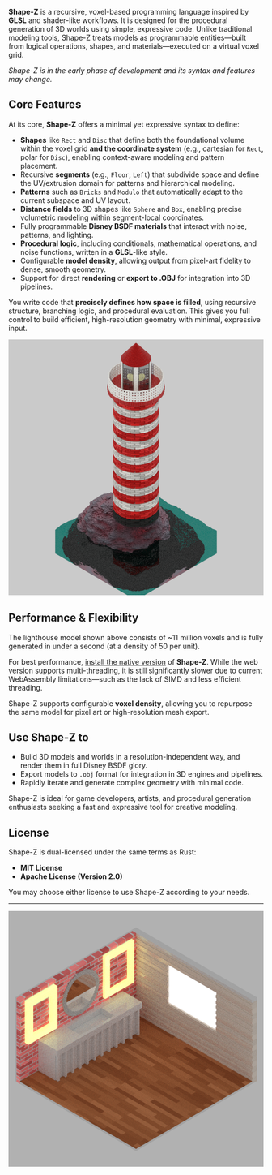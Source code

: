 
**Shape-Z** is a recursive, voxel-based programming language inspired by **GLSL** and shader-like workflows. It is designed for the procedural generation of 3D worlds using simple, expressive code. Unlike traditional modeling tools, Shape-Z treats models as programmable entities—built from logical operations, shapes, and materials—executed on a virtual voxel grid.

*Shape-Z is in the early phase of development and its syntax and features may change.*

## Core Features

At its core, **Shape-Z** offers a minimal yet expressive syntax to define:

* **Shapes** like `Rect` and `Disc` that define both the foundational volume within the voxel grid **and the coordinate system** (e.g., cartesian for `Rect`, polar for `Disc`), enabling context-aware modeling and pattern placement.
* Recursive **segments** (e.g., `Floor`, `Left`) that subdivide space and define the UV/extrusion domain for patterns and hierarchical modeling.
* **Patterns** such as `Bricks` and `Modulo` that automatically adapt to the current subspace and UV layout.
* **Distance fields** to 3D shapes like `Sphere` and `Box`, enabling precise volumetric modeling within segment-local coordinates.
* Fully programmable **Disney BSDF materials** that interact with noise, patterns, and lighting.
* **Procedural logic**, including conditionals, mathematical operations, and noise functions, written in a **GLSL**-like style.
* Configurable **model density**, allowing output from pixel-art fidelity to dense, smooth geometry.
* Support for direct **rendering** or **export to .OBJ** for integration into 3D pipelines.

You write code that **precisely defines how space is filled**, using recursive structure, branching logic, and procedural evaluation. This gives you full control to build efficient, high-resolution geometry with minimal, expressive input.

![Image](/img/examples/lighthouse.png)

## Performance & Flexibility

The lighthouse model shown above consists of ~11 million voxels and is fully generated in under a second (at a density of 50 per unit).

For best performance, [install the native version](/docs/installation) of **Shape-Z**. While the web version supports multi-threading, it is still significantly slower due to current WebAssembly limitations—such as the lack of SIMD and less efficient threading.

Shape-Z supports configurable **voxel density**, allowing you to repurpose the same model for pixel art or high-resolution mesh export.

## Use Shape-Z to

* Build 3D models and worlds in a resolution-independent way, and render them in full Disney BSDF glory.
* Export models to `.obj` format for integration in 3D engines and pipelines.
* Rapidly iterate and generate complex geometry with minimal code.

Shape-Z is ideal for game developers, artists, and procedural generation enthusiasts seeking a fast and expressive tool for creative modeling.

## License

Shape-Z is dual-licensed under the same terms as Rust:

* **MIT License**  
* **Apache License (Version 2.0)**

You may choose either license to use Shape-Z according to your needs.

---

![Bathroom](/img/examples/bathroom.png)
